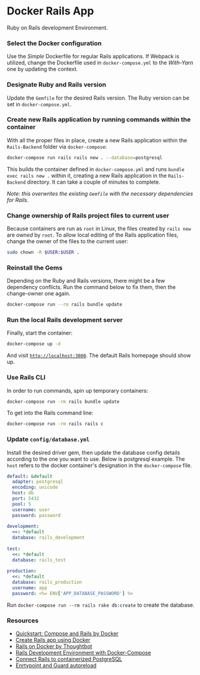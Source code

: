 # Docker Rails App

Ruby on Rails development Environment.

### Select the Docker configuration

Use the *Simple* Dockerfile for regular Rails applications. If Webpack is
utilized, change the Dockerfile used in `docker-compose.yml` to the *With-Yarn*
one by updating the context.

### Designate Ruby and Rails version

Update the `Gemfile` for the desired Rails version. The Ruby version can be set in `docker-compose.yml`.

### Create new Rails application by running commands within the container

With all the proper files in place, create a new Rails application within the `Rails-Backend` folder via `docker-compose`:

``` bash
docker-compose run rails rails new . --database=postgresql
```

This builds the container defined in `docker-compose.yml` and runs `bundle exec
rails new .` within it, creating a new Rails application in the `Rails-Backend`
directory. It can take a couple of minutes to complete.

_Note: this overwrites the existing `Gemfile` with the necessary dependencies for Rails._

### Change ownership of Rails project files to current user

Because containers are run as `root` in Linux, the files created by `rails new` are _owned_ by `root`. To allow local editing of the Rails application files, change the owner of the files to the current user:

``` bash
sudo chown -R $USER:$USER .
```

### Reinstall the Gems

Depending on the Ruby and Rails versions, there might be a few dependency
conflicts. Run the command below to fix them, then the change-owner one again.

``` bash
docker-compose run --rm rails bundle update
```

### Run the local Rails development server

Finally, start the container:

``` bash
docker-compose up -d
```

And visit [`http://localhost:3000`](http://localhost:3000). The default Rails homepage should show up.

### Use Rails CLI

In order to run commands, spin up temporary containers:

``` bash
docker-compose run -rm rails bundle update
```

To get into the Rails command line:

``` bash
docker-compose run -rm rails rails c
```

### Update `config/database.yml`

Install the desired driver gem, then update the database config details according to the one you want to use. Below
is postgresql example. The `host` refers to the docker container's designation in
the `docker-compose` file.

``` yml
default: &default
  adapter: postgresql
  encoding: unicode
  host: db
  port: 5432
  pool: 5
  username: user
  password: password
  
development:
  <<: *default
  database: rails_development
  
test:
  <<: *default
  database: rails_test
  
production:
  <<: *default
  database: rails_production
  username: app
  password: <%= ENV['APP_DATABASE_PASSWORD'] %>
```

Run `docker-compose run --rm rails rake db:create` to create the database.

### Resources

*   [Quickstart: Compose and Rails by Docker](https://docs.docker.com/compose/rails/)
*   [Create Rails app using Docker](https://installvirtual.com/create-ruby-on-rails-app-using-docker/)
*   [Rails on Docker by Thoughtbot](https://thoughtbot.com/blog/rails-on-docker)
*   [Rails Development Environment with Docker-Compose](https://era86.github.io/2020/02/26/rails-development-environment-with-docker-compose-ubuntu-1804.html)
*   [Connect Rails to containerized PostgreSQL](https://docs.docker.com/compose/rails/)
*   [Enrtypoint and Guard autoreload](https://devato.com/dockerizing-a-rails-app-part-2-beefing-up-development/)
